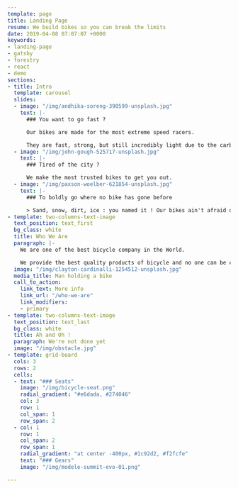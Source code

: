 ```yaml
---
template: page
title: Landing Page
resume: We build bikes so you can break the limits
date: 2019-04-08 07:07:07 +0000
keywords:
- landing-page
- gatsby
- forestry
- react
- demo
sections:
- title: Intro
  template: carousel
  slides:
  - image: "/img/andhika-soreng-390599-unsplash.jpg"
    text: |-
      ### You want to go fast ?

      Our bikes are made for the most extreme speed racers.

      They are fast, strong, but still incredibly light due to the carbon fiber used for their cadre.
  - image: "/img/john-gough-525717-unsplash.jpg"
    text: |-
      ### Tired of the city ?

      We make the most trusted bikes to get you out.
  - image: "/img/paxson-woelber-621854-unsplash.jpg"
    text: |-
      ### To boldly go where no bike has gone before

      > Sand, snow, dirt, ice : you named it ! Our bikes ain't afraid of nothing.
- template: two-columns-text-image
  text_position: text_first
  bg_class: white
  title: Who We Are
  paragraph: |-
    We are one of the best bicycle company in the World.

    We provide the best quality products of bicycle and no one can be compared by our service because we are the best and we will be. We deliver all the products with brand new quality and services. Any product is available in multiple colours so that they allways look great. We take very less delivery charge in comparison with other companies.
  image: "/img/clayton-cardinalli-1254512-unsplash.jpg"
  media_title: Man holding a bike
  call_to_action:
    link_text: More info
    link_url: "/who-we-are"
    link_modifiers:
    - primary
- template: two-columns-text-image
  text_position: text_last
  bg_class: white
  title: Ah and Oh !
  paragraph: We're not done yet
  image: "/img/obstacle.jpg"
- template: grid-board
  cols: 3
  rows: 2
  cells:
  - text: "### Seats"
    image: "/img/bicycle-seat.png"
    radial_gradient: "#e6dada, #274046"
    col: 3
    row: 1
    col_span: 1
    row_span: 2
  - col: 1
    row: 1
    col_span: 2
    row_span: 1
    radial_gradient: "at center -400px, #1c92d2, #f2fcfe"
    text: "### Gears"
    image: "/img/modele-summit-evo-01.png"

---
```

